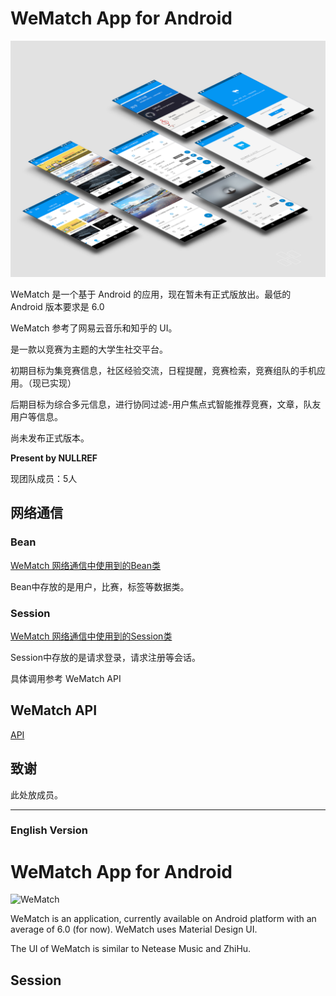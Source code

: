 # WeMatch App for Android

![WeMatch](https://github.com/IsakWong/WeMatch-App/blob/master/pic/all-view.png)

WeMatch 是一个基于 Android 的应用，现在暂未有正式版放出。最低的 Android 版本要求是 6.0

WeMatch 参考了网易云音乐和知乎的 UI。

是一款以竞赛为主题的大学生社交平台。

初期目标为集竞赛信息，社区经验交流，日程提醒，竞赛检索，竞赛组队的手机应用。（现已实现）

后期目标为综合多元信息，进行协同过滤-用户焦点式智能推荐竞赛，文章，队友用户等信息。

尚未发布正式版本。



**Present by NULLREF**

现团队成员：5人


## 网络通信

### Bean

[WeMatch 网络通信中使用到的Bean类](https://github.com/IsakWong/WeMatch-App/blob/master/app/src/main/java/nullref/dlut/wematch/bean/BEAN.md "Bean")

Bean中存放的是用户，比赛，标签等数据类。

### Session

[WeMatch 网络通信中使用到的Session类](https://github.com/IsakWong/WeMatch-App/blob/master/app/src/main/java/nullref/dlut/wematch/sessions/SESSION.md)

Session中存放的是请求登录，请求注册等会话。


具体调用参考 WeMatch API 


## WeMatch API

[API](https://github.com/IsakWong/WeMatch-App/ "API")








## 致谢

此处放成员。

----------

### English Version
# WeMatch App for Android

![WeMatch](https://github.com/IsakWong/WeMatch-App/pic/all-view.png)

WeMatch is an application, currently available on Android platform with an average of 6.0 (for now). WeMatch uses Material Design UI.

The UI of WeMatch is similar to Netease Music and ZhiHu.

## Session

